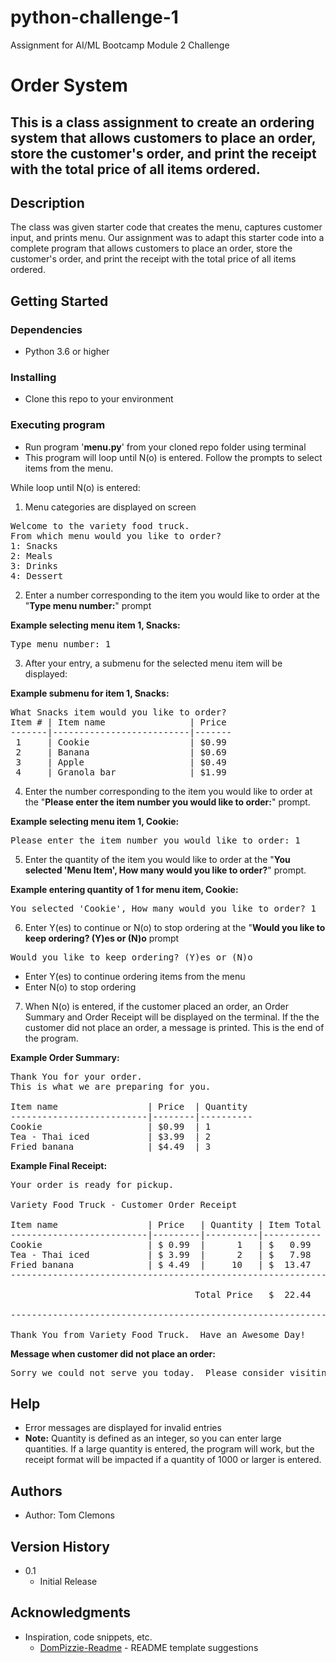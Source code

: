 # python-challenge-1
Assignment for AI/ML Bootcamp Module 2 Challenge
# Order System

This is a class assignment to create an ordering system that allows customers to place an order, store the customer's order, and print the receipt with the total price of all items ordered.
---------------------------------------------------------------------

## Description

The class was given starter code that creates the menu, captures customer input, and prints menu.  Our assignment was to adapt this starter code into a complete program that allows customers to place an order, store the customer's order, and print the receipt with the total price of all items ordered.

## Getting Started

### Dependencies

- Python 3.6 or higher

### Installing

- Clone this repo to your environment

### Executing program

- Run program '**menu.py**' from your cloned repo folder using terminal
- This program will loop until N(o) is entered.  Follow the prompts to select items from the menu.

While loop until N(o) is entered:

1. Menu categories are displayed on screen
<pre>Welcome to the variety food truck.
From which menu would you like to order?
1: Snacks
2: Meals
3: Drinks
4: Dessert
</pre>

2. Enter a number corresponding to the item you would like to order at the "**Type menu number:**" prompt

**Example selecting menu item 1, Snacks:**

<pre>Type menu number: 1
</pre>

3. After your entry, a submenu for the selected menu item will be displayed:

**Example submenu for item 1, Snacks:**

<pre>What Snacks item would you like to order?
Item # | Item name                | Price
-------|--------------------------|-------
 1     | Cookie                   | $0.99
 2     | Banana                   | $0.69
 3     | Apple                    | $0.49
 4     | Granola bar              | $1.99
</pre>

4. Enter the number corresponding to the item you would like to order at the "**Please enter the item number you would like to order:**" prompt.

**Example selecting menu item 1, Cookie:**

<pre>Please enter the item number you would like to order: 1
</pre>

5. Enter the quantity of the item you would like to order at the "**You selected 'Menu Item', How many would you like to order?**" prompt.

**Example entering quantity of 1 for menu item, Cookie:**

<pre>You selected 'Cookie', How many would you like to order? 1
</pre>

6. Enter Y(es) to continue or N(o) to stop ordering at the "**Would you like to keep ordering? (Y)es or (N)o** prompt

<pre>Would you like to keep ordering? (Y)es or (N)o
</pre>

-  Enter Y(es) to continue ordering items from the menu
-  Enter N(o) to stop ordering

7. When N(o) is entered, if the customer placed an order, an Order Summary and Order Receipt will be displayed on the terminal.  If the the customer did not place an order, a message is printed.  This is the end of the program.

**Example Order Summary:**

<pre>Thank You for your order.
This is what we are preparing for you.

Item name                 | Price  | Quantity
--------------------------|--------|----------
Cookie                    | $0.99  | 1
Tea - Thai iced           | $3.99  | 2
Fried banana              | $4.49  | 3
</pre>

**Example Final Receipt:**

<pre>Your order is ready for pickup.

Variety Food Truck - Customer Order Receipt

Item name                 | Price   | Quantity | Item Total
--------------------------|---------|----------|-----------
Cookie                    | $ 0.99  |      1   | $   0.99
Tea - Thai iced           | $ 3.99  |      2   | $   7.98
Fried banana              | $ 4.49  |     10   | $  13.47
------------------------------------------------------------

                                   Total Price   $  22.44

------------------------------------------------------------

Thank You from Variety Food Truck.  Have an Awesome Day!
</pre>

**Message when customer did not place an order:**

<pre>Sorry we could not serve you today.  Please consider visiting us again.
</pre>


## Help

- Error messages are displayed for invalid entries
- **Note:**  Quantity is defined as an integer, so you can enter large quantities.  If a large quantity is entered, the program will work, but the receipt format will be impacted if a quantity of 1000 or larger is entered.

## Authors

- Author:  Tom Clemons

## Version History

- 0.1
    - Initial Release

## Acknowledgments

- Inspiration, code snippets, etc.
  - [DomPizzie-Readme](https://gist.github.com/DomPizzie/7a5ff55ffa9081f2de27c315f5018afc "DonPIzzie-Readme") - README template suggestions
